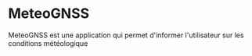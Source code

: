 # MeteoGNSS
MeteoGNSS est une application qui permet d'informer l'utilisateur sur les conditions météologique

